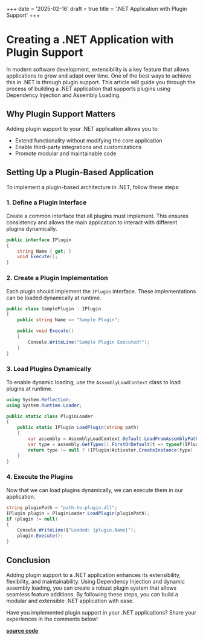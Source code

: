 +++
date = '2025-02-16'
draft = true
title = '.NET Application with Plugin Support'
+++


# Creating a .NET Application with Plugin Support

In modern software development, extensibility is a key feature that allows applications to grow and adapt over time. One of the best ways to achieve this in .NET is through plugin support. This article will guide you through the process of building a .NET application that supports plugins using Dependency Injection and Assembly Loading.

## Why Plugin Support Matters

Adding plugin support to your .NET application allows you to:
- Extend functionality without modifying the core application
- Enable third-party integrations and customizations
- Promote modular and maintainable code

## Setting Up a Plugin-Based Application

To implement a plugin-based architecture in .NET, follow these steps:

### 1. Define a Plugin Interface

Create a common interface that all plugins must implement. This ensures consistency and allows the main application to interact with different plugins dynamically.

```csharp
public interface IPlugin
{
    string Name { get; }
    void Execute();
}
```

### 2. Create a Plugin Implementation

Each plugin should implement the `IPlugin` interface. These implementations can be loaded dynamically at runtime.

```csharp
public class SamplePlugin : IPlugin
{
    public string Name => "Sample Plugin";

    public void Execute()
    {
        Console.WriteLine("Sample Plugin Executed!");
    }
}
```

### 3. Load Plugins Dynamically

To enable dynamic loading, use the `AssemblyLoadContext` class to load plugins at runtime.

```csharp
using System.Reflection;
using System.Runtime.Loader;

public static class PluginLoader
{
    public static IPlugin LoadPlugin(string path)
    {
        var assembly = AssemblyLoadContext.Default.LoadFromAssemblyPath(path);
        var type = assembly.GetTypes().FirstOrDefault(t => typeof(IPlugin).IsAssignableFrom(t) && !t.IsInterface);
        return type != null ? (IPlugin)Activator.CreateInstance(type) : null;
    }
}
```

### 4. Execute the Plugins

Now that we can load plugins dynamically, we can execute them in our application.

```csharp
string pluginPath = "path-to-plugin.dll";
IPlugin plugin = PluginLoader.LoadPlugin(pluginPath);
if (plugin != null)
{
    Console.WriteLine($"Loaded: {plugin.Name}");
    plugin.Execute();
}
```

## Conclusion

Adding plugin support to a .NET application enhances its extensibility, flexibility, and maintainability. Using Dependency Injection and dynamic assembly loading, you can create a robust plugin system that allows seamless feature additions. By following these steps, you can build a modular and extensible .NET application with ease.

Have you implemented plugin support in your .NET applications? Share your experiences in the comments below!

[**source code**](https://github.com/abhinavkant/AppWithPlugin)